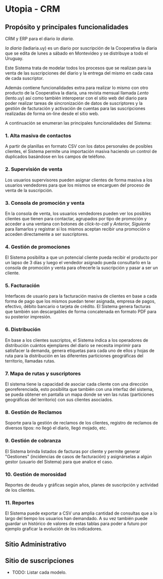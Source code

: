 # Utopia - CRM

## Propósito y principales funcionalidades

CRM y ERP para el diario *la diaria*.

*la diaria* (ladiaria.uy) es un diario por suscripción de la Cooperativa la diaria que se edita de lunes a sábado en Montevideo y se distribuye a todo el Uruguay.

Este Sistema trata de modelar todos los procesos que se realizan para la venta de las suscripciones del diario y la entrega del mismo en cada casa de cada suscriptor.

Además contiene funcionalidades extra para realizar lo mismo con otro producto de la Cooperativa la diaria, una revista mensual llamada *Lento* (lento.uy) así como también interoperar con el sitio web del diario para poder realizar tareas de sincronización de datos de suscriptores y la gestión de facturación y activación de cuentas para las suscripciones realizadas de forma on-line desde el sitio web.

A continuación se enumeran las principales funcionalidades del Sistema:

### 1. Alta masiva de contactos
 A partir de planillas en formato CSV con los datos personales de posibles clientes, el Sistema permite una importación masiva haciendo un control de duplicados basándose en los campos de teléfono.

### 2. Supervisión de venta
 Los usuarios supervisores pueden asignar clientes de forma masiva a los usuarios vendedores para que los mismos se encarguen del proceso de venta de la suscripción.

### 3. Consola de promoción y venta
 En la consola de venta, los usuarios vendedores pueden ver los posibles clientes que tienen para contactar, agrupados por tipo de promoción y acceder a una ventana con botones de *click-to-call* y *Anterior, Siguiente* para llamarlos y registrar si los mismos aceptan recibir una promoción o acceden directamente a ser suscriptores.

### 4. Gestión de promociones
 El Sistema posibilita a que un potencial cliente pueda recibir el producto por un lapso de 3 días y luego el vendedor asignado pueda consultarlo en la consola de promoción y venta para ofrecerle la suscripción y pasar a ser un cliente.

### 5. Facturación
 Interfaces de usuario para la facturación masiva de clientes en base a cada forma de pago que los mismos puedan tener asignada, empresa de pagos, efectivo, débito bancario o tarjeta de crédito. El Sistema genera facturas que también son descargables de forma concatenada en formato PDF para su posterior impresión.

### 6. Distribución
 En base a los clientes suscriptos, el Sistema indica a los operadores de distribución cuántos ejemplares del diario se necesita imprimir para satisfacer la demanda, genera etiquetas para cada uno de ellos y hojas de ruta para la distribución en las diferentes particiones geográficas del territorio, llamadas rutas.

### 7. Mapa de rutas y suscriptores
 El sistema tiene la capacidad de asociar cada cliente con una dirección georeferenciada, esto posibilita que también con una interfaz del sistema, se pueda obtener en pantalla un mapa donde se ven las rutas (particiones geográficas del territorio) con sus clientes asociados.

### 8. Gestión de Reclamos
 Soporte para la gestión de reclamos de los clientes, registro de reclamos de diversos tipos: no llegó el diario, llegó mojado, etc.

### 9. Gestión de cobranza
 El Sistema brinda listados de facturas por cliente y permite generar "Gestiones" (incidencias de casos de facturación) y asignárselas a algún gestor (usuario del Sistema) para que analice el caso.

### 10. Gestión de morosidad
 Reportes de deuda y gráficas según años, planes de suscripción y actividad de los clientes.

### 11. Reportes
 El Sistema puede exportar a CSV una amplia cantidad de consultas que a lo largo del tiempo los usuarios han demandado. A su vez también puede guardar un histórico de valores de estas tablas para poder a futuro por ejemplo graficar la evolución de los indicadores.


## Sitio Administrativo
## Sitio de suscripciones
* TODO: Listar cada modelo.
